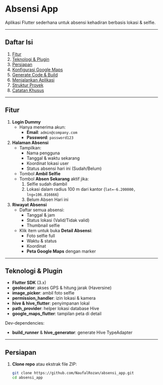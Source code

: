 # Absensi App

Aplikasi Flutter sederhana untuk absensi kehadiran berbasis lokasi & selfie.

---

## Daftar Isi

1. [Fitur](#fitur)  
2. [Teknologi & Plugin](#teknologi--plugin)  
3. [Persiapan](#persiapan)  
4. [Konfigurasi Google Maps](#konfigurasi-google-maps)  
5. [Generate Code & Build](#generate-code--build)  
6. [Menjalankan Aplikasi](#menjalankan-aplikasi)  
7. [Struktur Proyek](#struktur-proyek)  
8. [Catatan Khusus](#catatan-khusus)  

---

## Fitur

1. **Login Dummy**  
   - Hanya menerima akun:
     - **Email**: `admin@company.com`  
     - **Password**: `password123`
2. **Halaman Absensi**  
   - Tampilkan:
     - Nama pengguna
     - Tanggal & waktu sekarang
     - Koordinat lokasi user
     - Status absensi hari ini (Sudah/Belum)
   - Tombol **Ambil Selfie**  
   - Tombol **Absen Sekarang** aktif jika:
     1. Selfie sudah diambil
     2. Lokasi dalam radius 100 m dari kantor (`lat=-6.200000, lng=106.816666`)
     3. Belum Absen Hari ini 
3. **Riwayat Absensi**  
   - Daftar semua absensi:
     - Tanggal & jam  
     - Status lokasi (Valid/Tidak valid)  
     - Thumbnail selfie  
   - Klik item untuk buka **Detail Absensi**:
     - Foto selfie full  
     - Waktu & status  
     - Koordinat  
     - **Peta Google Maps** dengan marker  

---

## Teknologi & Plugin

- **Flutter SDK** (3.x)  
- **geolocator**: akses GPS & hitung jarak (Haversine)  
- **image_picker**: ambil foto selfie  
- **permission_handler**: izin lokasi & kamera  
- **hive & hive_flutter**: penyimpanan lokal  
- **path_provider**: helper lokasi database Hive  
- **google_maps_flutter**: tampilan peta di detail  

Dev-dependencies:  
- **build_runner** & **hive_generator**: generate Hive TypeAdapter  

---

## Persiapan

1. **Clone repo** atau ekstrak file ZIP:
   ```bash
   git clone https://github.com/NaufalRozan/absensi_app.git
   cd absensi_app